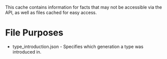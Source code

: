 This cache contains information for facts that may not be accessible via the API, as well as files cached for easy access.

# File Purposes

* type_introduction.json - Specifies which generation a type was introduced in.